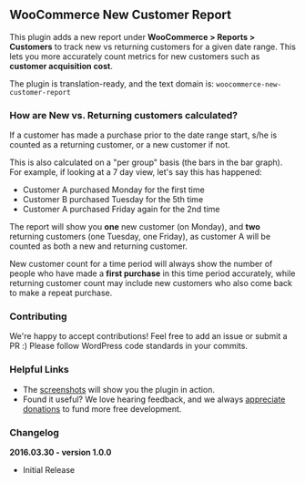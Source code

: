 ## WooCommerce New Customer Report

This plugin adds a new report under **WooCommerce &gt; Reports &gt; Customers** to track new vs returning customers for a given date range. This lets you more accurately count metrics for new customers such as **customer acquisition cost**.

The plugin is translation-ready, and the text domain is: `woocommerce-new-customer-report`

### How are New vs. Returning customers calculated?

If a customer has made a purchase prior to the date range start, s/he is counted as a returning customer, or a new customer if not.

This is also calculated on a "per group" basis (the bars in the bar graph). For example, if looking at a 7 day view, let's say this has happened:

 - Customer A purchased Monday for the first time
 - Customer B purchased Tuesday for the 5th time
 - Customer A purchased Friday again for the 2nd time
 
The report will show you **one** new customer (on Monday), and **two** returning customers (one Tuesday, one Friday), as customer A will be counted as both a new and returning customer.

New customer count for a time period will always show the number of people who have made a **first purchase** in this time period accurately, while returning customer count may include new customers who also come back to make a repeat purchase.

### Contributing

We're happy to accept contributions! Feel free to add an issue or submit a PR :) Please follow WordPress code standards in your commits.

### Helpful Links

 - The [screenshots](/skyverge/woocommerce-new-customer-report/tree/master/screenshots) will show you the plugin in action.
 - Found it useful? We love hearing feedback, and we always [appreciate donations](https://www.paypal.com/cgi-bin/webscr?cmd=_xclick&business=paypal@skyverge.com&item_name=Donation+for+WooCommerce+New+Customer+report) to fund more free development.

### Changelog

**2016.03.30 - version 1.0.0**
 * Initial Release
